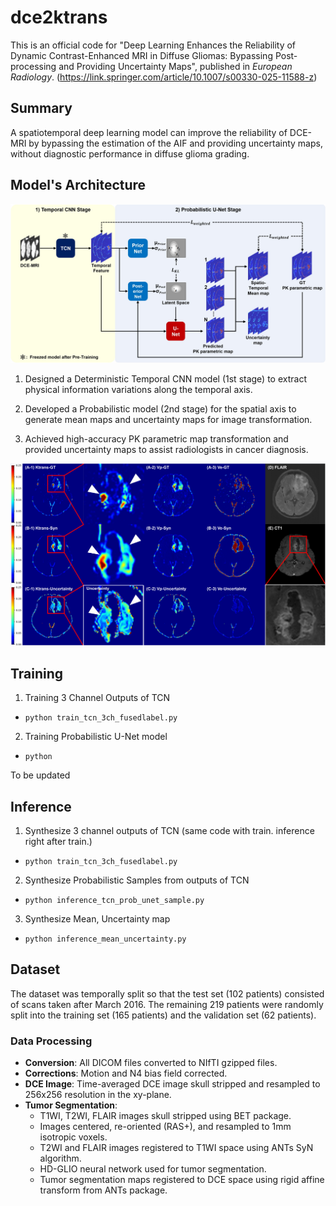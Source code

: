 # dce2ktrans
This is an official code for "Deep Learning Enhances the Reliability of Dynamic Contrast-Enhanced MRI in Diffuse Gliomas: Bypassing Post-processing and Providing Uncertainty Maps", published in _European Radiology_.
(https://link.springer.com/article/10.1007/s00330-025-11588-z) 

## Summary
A spatiotemporal deep learning model can improve the reliability of DCE-MRI by bypassing the estimation of the AIF and providing uncertainty maps, without diagnostic performance in diffuse glioma grading.

## Model's Architecture
![Model's architecture](./figures/overview_model_architecture.jpg)

1. Designed a Deterministic Temporal CNN model (1st stage) to extract physical information variations along the temporal axis.

2. Developed a Probabilistic model (2nd stage) for the spatial axis to generate mean maps and uncertainty maps for image transformation.

3. Achieved high-accuracy PK parametric map transformation and provided uncertainty maps to assist radiologists in cancer diagnosis.

![Visualization of Synthesis map](./figures/figure_synthesis.png)

## Training
1) Training 3 Channel Outputs of TCN
- `python train_tcn_3ch_fusedlabel.py`

2) Training Probabilistic U-Net model
- `python `

To be updated

## Inference
1) Synthesize 3 channel outputs of TCN (same code with train. inference right after train.)
- `python train_tcn_3ch_fusedlabel.py`

2) Synthesize Probabilistic Samples from outputs of TCN
- `python inference_tcn_prob_unet_sample.py`

3) Synthesize Mean, Uncertainty map
- `python inference_mean_uncertainty.py`

## Dataset
The dataset was temporally split so that the test set (102 patients) consisted of scans taken after March 2016. The remaining 219 patients were randomly split into the training set (165 patients) and the validation set (62 patients).

### Data Processing
- **Conversion**: All DICOM files converted to NIfTI gzipped files.
- **Corrections**: Motion and N4 bias field corrected.
- **DCE Image**: Time-averaged DCE image skull stripped and resampled to 256x256 resolution in the xy-plane.
- **Tumor Segmentation**: 
  - T1WI, T2WI, FLAIR images skull stripped using BET package.
  - Images centered, re-oriented (RAS+), and resampled to 1mm isotropic voxels.
  - T2WI and FLAIR images registered to T1WI space using ANTs SyN algorithm.
  - HD-GLIO neural network used for tumor segmentation.
  - Tumor segmentation maps registered to DCE space using rigid affine transform from ANTs package.
